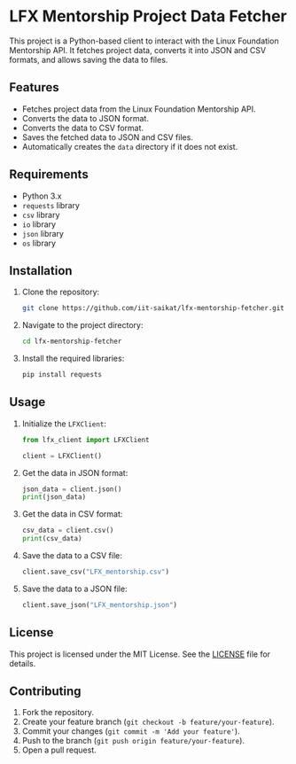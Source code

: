 # LFX Mentorship Project Data Fetcher

This project is a Python-based client to interact with the Linux Foundation Mentorship API. It fetches project data, converts it into JSON and CSV formats, and allows saving the data to files.

## Features

- Fetches project data from the Linux Foundation Mentorship API.
- Converts the data to JSON format.
- Converts the data to CSV format.
- Saves the fetched data to JSON and CSV files.
- Automatically creates the `data` directory if it does not exist.

## Requirements

- Python 3.x
- `requests` library
- `csv` library
- `io` library
- `json` library
- `os` library

## Installation

1. Clone the repository:

    ```bash
    git clone https://github.com/iit-saikat/lfx-mentorship-fetcher.git
    ```

2. Navigate to the project directory:

    ```bash
    cd lfx-mentorship-fetcher
    ```

3. Install the required libraries:

    ```bash
    pip install requests
    ```

## Usage

1. Initialize the `LFXClient`:

    ```python
    from lfx_client import LFXClient

    client = LFXClient()
    ```

2. Get the data in JSON format:

    ```python
    json_data = client.json()
    print(json_data)
    ```

3. Get the data in CSV format:

    ```python
    csv_data = client.csv()
    print(csv_data)
    ```

4. Save the data to a CSV file:

    ```python
    client.save_csv("LFX_mentorship.csv")
    ```

5. Save the data to a JSON file:

    ```python
    client.save_json("LFX_mentorship.json")
    ```

## License

This project is licensed under the MIT License. See the [LICENSE](LICENSE) file for details.

## Contributing

1. Fork the repository.
2. Create your feature branch (`git checkout -b feature/your-feature`).
3. Commit your changes (`git commit -m 'Add your feature'`).
4. Push to the branch (`git push origin feature/your-feature`).
5. Open a pull request.